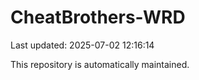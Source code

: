 # CheatBrothers-WRD

Last updated: 2025-07-02 12:16:14

This repository is automatically maintained.
